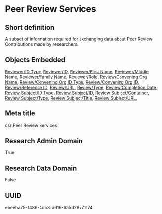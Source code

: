 # Peer Review Services
## Short definition
A subset of information required for exchanging data about Peer Review Contributions made by researchers.
## Objects Embedded
[Reviewer/ID Type](https://github.com/EuroCRIS/CASRAI-Dictionairies/blob/main/Object-Fields/Reviewer/ID%20Type.md), [Reviewer/ID](https://github.com/EuroCRIS/CASRAI-Dictionairies/blob/main/Object-Fields/Reviewer/ID.md), [Reviewer/First Name](https://github.com/EuroCRIS/CASRAI-Dictionairies/blob/main/Object-Fields/Reviewer/First%20Name.md), [Reviewer/Middle Name](https://github.com/EuroCRIS/CASRAI-Dictionairies/blob/main/Object-Fields/Reviewer/Middle%20Name.md), [Reviewer/Family Name](https://github.com/EuroCRIS/CASRAI-Dictionairies/blob/main/Object-Fields/Reviewer/Family%20Name.md), [Reviewer/Role](https://github.com/EuroCRIS/CASRAI-Dictionairies/blob/main/Object-Fields/Reviewer/Role.md), [Review/Convening Org Name](https://github.com/EuroCRIS/CASRAI-Dictionairies/blob/main/Object-Fields/Review/Convening%20Org%20Name.md), [Review/Convening Org ID Type](https://github.com/EuroCRIS/CASRAI-Dictionairies/blob/main/Object-Fields/Review/Convening%20Org%20ID%20Type.md), [Review/Convening Org ID](https://github.com/EuroCRIS/CASRAI-Dictionairies/blob/main/Object-Fields/Review/Convening%20Org%20ID.md), [Review/Reference ID](https://github.com/EuroCRIS/CASRAI-Dictionairies/blob/main/Object-Fields/Review/Reference%20ID.md), [Review/URL](https://github.com/EuroCRIS/CASRAI-Dictionairies/blob/main/Object-Fields/Review/URL.md), [Review/Type](https://github.com/EuroCRIS/CASRAI-Dictionairies/blob/main/Object-Fields/Review/Type.md), [Review/Completion Date](https://github.com/EuroCRIS/CASRAI-Dictionairies/blob/main/Object-Fields/Review/Completion%20Date.md), [Review Subject/ID Type](https://github.com/EuroCRIS/CASRAI-Dictionairies/blob/main/Object-Fields/Review%20Subject/ID%20Type.md), [Review Subject/ID](https://github.com/EuroCRIS/CASRAI-Dictionairies/blob/main/Object-Fields/Review%20Subject/ID.md), [Review Subject/Container](https://github.com/EuroCRIS/CASRAI-Dictionairies/blob/main/Object-Fields/Review%20Subject/Container.md), [Review Subject/Type](https://github.com/EuroCRIS/CASRAI-Dictionairies/blob/main/Object-Fields/Review%20Subject/Type.md), [Review Subject/Title](https://github.com/EuroCRIS/CASRAI-Dictionairies/blob/main/Object-Fields/Review%20Subject/Title.md), [Review Subject/URL](https://github.com/EuroCRIS/CASRAI-Dictionairies/blob/main/Object-Fields/Review%20Subject/URL.md), 
## Meta title
csr:Peer Review Services
## Research Admin Domain
True
## Research Data Domain
False
## UUID
e5eeba75-1486-4db3-a616-6a5d28771174
